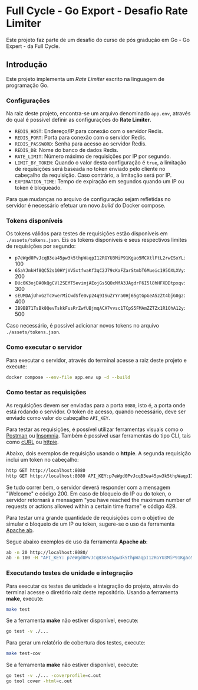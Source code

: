 # Full Cycle - Go Export - Desafio Rate Limiter

Este projeto faz parte de um desafio do curso de pós gradução em Go - Go Expert - da Full Cycle.

## Introdução

Este projeto implementa um *Rate Limiter* escrito na linguagem de programação Go.

### Configurações

Na raiz deste projeto, encontra-se um arquivo denominado `app.env`, através do qual é possível definir as configurações do **Rate Limiter**.

* `REDIS_HOST`: Endereço/IP para conexão com o servidor Redis.
* `REDIS_PORT`: Porta para conexão com o servidor Redis.
* `REDIS_PASSWORD`: Senha para acesso ao servidor Redis.
* `REDIS_DB`: Nome do banco de dados Redis.
* `RATE_LIMIT`: Número máximo de requisições por IP por segundo.
* `LIMIT_BY_TOKEN`: Quando o valor desta configuração é `true`, a limitação de requisições será baseada no token enviado pelo cliente no cabeçalho da requisição. Caso contrário, a limitação será por IP.
* `EXPIRATION_TIME`: Tempo de expiração em segundos quando um IP ou token é bloqueado.

Para que mudanças no arquivo de configuração sejam refletidas no servidor é necessário efetuar um novo *build* do Docker compose.

### Tokens disponíveis

Os tokens válidos para testes de requisições estão disponíveis em `./assets/tokens.json`. Eis os tokens disponíveis e seus respectivos limites de requisições por segundo:
* `p7eWgd0PvJcqB3ea45pw3k5thpWaqpI12RGYU3MiP91Kgao5MCXtlFtL2rwISxYL`: 100
* `65aYJmkHf8QC52s10HYjVV5xtfwaKf3qC2J79cKaFZarStmbT6Mueic195OXLXVy`: 200
* `DUc0K3ojDA0kQgCVl2SEfT5evimjAEojGs5QOxMfA3JAgdrF6I5l8hHFXDDtpxqv`: 300
* `sEUMDAjUhxGzTcXwerMiCwdSfe0vp24q9ISuZrYra0Hj65gtGpGeA5zZt4bjG0gz`: 400
* `IB9BB71TsBk8QevTskkFusRrZwfUBjmqACA7vvsc1TCpS5FMAmZZTZx1R1OhA12y`: 500

Caso necessário, é possível adicionar novos tokens no arquivo `./assets/tokens.json`.

### Como executar o servidor

Para executar o servidor, através do terminal acesse a raiz deste projeto e execute:

```sh
docker compose --env-file app.env up -d --build
```

### Como testar as requisições

As requisições devem ser enviadas para a porta `8080`, isto é, a porta onde está rodando o servidor. O token de acesso, quando necessário, deve ser enviado como valor do cabeçalho `API_KEY`.

Para testar as requisições, é possível utilizar ferramentas visuais como o [Postman](https://www.postman.com/) ou [Insomnia](https://insomnia.rest/). Também é possível usar ferramentas do tipo CLI, tais como [cURL](https://curl.se/) ou [httpie](https://httpie.io/).

Abaixo, dois exemplos de requisição usando o **httpie**. A segunda requisição inclui um token no cabeçalho:
```sh
http GET http://localhost:8080
http GET http://localhost:8080 API_KEY:p7eWgd0PvJcqB3ea45pw3k5thpWaqpI12RGYU3MiP91Kgao5MCXtlFtL2rwISxYL
```

Se tudo correr bem, o servidor deverá responder com a mensagem "Welcome" e código 200. Em caso de bloqueio do IP ou do token, o servidor retornará a mensagem "you have reached the maximum number of requests or actions allowed within a certain time frame" e código 429.

Para testar uma grande quantidade de requisições com o objetivo de simular o bloqueio de um IP ou token, sugere-se o uso da ferramenta [Apache ab](https://httpd.apache.org/docs/2.4/programs/ab.html).

Segue abaixo exemplos de uso da ferramenta **Apache ab**:
```sh
ab -n 20 http://localhost:8080/
ab -n 100 -H "API_KEY: p7eWgd0PvJcqB3ea45pw3k5thpWaqpI12RGYU3MiP91Kgao5MCXtlFtL2rwISxYL" http://localhost:8080/
```

### Executando testes de unidade e integração

Para executar os testes de unidade e integração do projeto, através do terminal acesse o diretório raiz deste repositório. Usando a ferramenta **make**, execute:

```sh
make test
```

Se a ferramenta **make** não estiver disponível, execute:

```sh
go test -v ./...
```

Para gerar um relatório de cobertura dos testes, execute:

```sh
make test-cov
```

Se a ferramenta **make** não estiver disponível, execute:
```sh
go test -v ./... -coverprofile=c.out
go tool cover -html=c.out
```